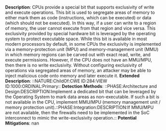 **Description**: CPUs provide a special bit that supports exclusivity of write and execute operations. This bit is used to segregate areas of memory to either mark them as code (instructions, which can be executed) or data (which should not be executed). In this way, if a user can write to a region of memory, the user cannot execute from that region and vice versa. This exclusivity provided by special hardware bit is leveraged by the operating system to protect executable space. While this bit is available in most modern processors by default, in some CPUs the exclusivity is implemented via a memory-protection unit (MPU) and memory-management unit (MMU) in which memory regions can be carved out with exact read, write, and execute permissions. However, if the CPU does not have an MMU/MPU, then there is no write exclusivity. Without configuring exclusivity of operations via segregated areas of memory, an attacker may be able to inject malicious code onto memory and later execute it.
**Extended Description**: ::NATURE:ChildOf:CWE ID:284:VIEW ID:1000:ORDINAL:Primary::
**Detection Methods**: ::PHASE:Architecture and Design:DESCRIPTION:Implement a dedicated bit that can be leveraged by the Operating System to mark data areas as non-executable. If such a bit is not available in the CPU, implement MMU/MPU (memory management unit / memory protection unit).::PHASE:Integration:DESCRIPTION:If MMU/MPU are not available, then the firewalls need to be implemented in the SoC interconnect to mimic the write-exclusivity operation.::
**Potential Mitigations**: nan
